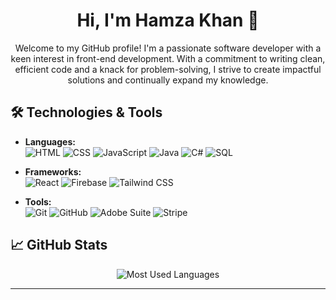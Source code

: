 <h1 align="center">Hi, I'm Hamza Khan 👋</h1>
<p align="center">Welcome to my GitHub profile! I'm a passionate software developer with a keen interest in front-end development. With a commitment to writing clean, efficient code and a knack for problem-solving, I strive to create impactful solutions and continually expand my knowledge.</p>

## 🛠️ Technologies & Tools
- **Languages:**  
  ![HTML](https://img.shields.io/badge/-HTML-orange?style=flat-square&logo=html5&logoColor=white)
  ![CSS](https://img.shields.io/badge/-CSS-blue?style=flat-square&logo=css3&logoColor=white)
  ![JavaScript](https://img.shields.io/badge/-JavaScript-yellow?style=flat-square&logo=javascript&logoColor=black)
  ![Java](https://img.shields.io/badge/-Java-red?style=flat-square&logo=java&logoColor=white)
  ![C#](https://img.shields.io/badge/-C%23-purple?style=flat-square&logo=c-sharp&logoColor=white)
  ![SQL](https://img.shields.io/badge/-SQL-green?style=flat-square&logo=sqlite&logoColor=white)

- **Frameworks:**  
  ![React](https://img.shields.io/badge/-React-blue?style=flat-square&logo=react&logoColor=white)
  ![Firebase](https://img.shields.io/badge/-Firebase-orange?style=flat-square&logo=firebase&logoColor=white)
  ![Tailwind CSS](https://img.shields.io/badge/-Tailwind_CSS-blue?style=flat-square&logo=tailwindcss&logoColor=white) <!-- Added Tailwind CSS badge -->

- **Tools:**  
  ![Git](https://img.shields.io/badge/-Git-black?style=flat-square&logo=git&logoColor=white)
  ![GitHub](https://img.shields.io/badge/-GitHub-black?style=flat-square&logo=github&logoColor=white)
  ![Adobe Suite](https://img.shields.io/badge/-Adobe_Suite-red?style=flat-square&logo=adobe&logoColor=white)
  ![Stripe](https://img.shields.io/badge/-Stripe-blue?style=flat-square&logo=stripe&logoColor=white) <!-- Added Stripe badge -->

## 📈 GitHub Stats
<p align="center">
  <img src="https://github-readme-stats.vercel.app/api/top-langs?username=devkhan786&show_icons=true&theme=radical&locale=en&layout=compact" alt="Most Used Languages" />
</p>

---
